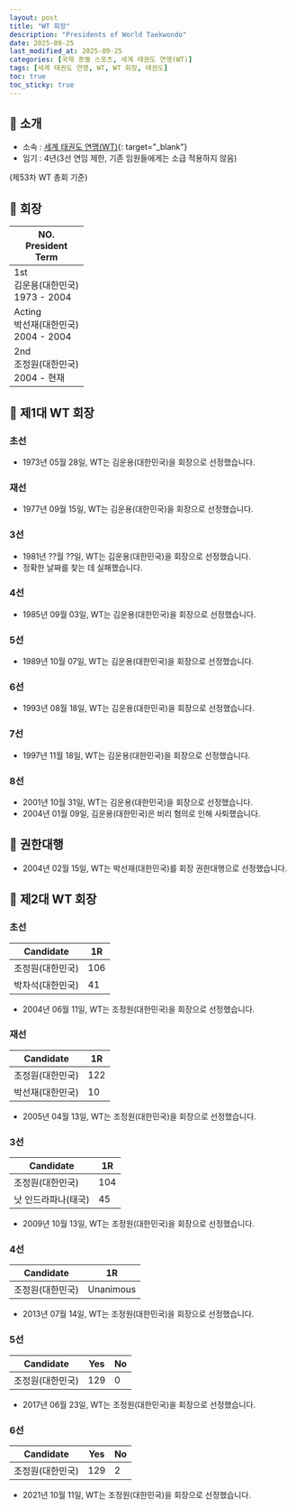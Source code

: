 ```yaml
---
layout: post
title: "WT 회장"
description: "Presidents of World Taekwondo"
date: 2025-09-25
last_modified_at: 2025-09-25
categories: [국제 종별 스포츠, 세계 태권도 연맹(WT)]
tags: [세계 태권도 연맹, WT, WT 회장, 태권도]
toc: true
toc_sticky: true
---
```

## 📜 소개
* 소속 : [세계 태권도 연맹(WT)](https://www.worldtaekwondo.org/index.html){: target="_blank"}
* 임기 : 4년(3선 연임 제한, 기존 임원들에게는 소급 적용하지 않음)

(제53차 WT 총회 기준)

## 📜 회장

<html>
    <head>
        <meta charset="UTF-8">
    </head>
    <body>
        <table>
            <thead>
                <tr class="header-row">
                    <th>
                        <div>NO.</div>
                        <div>President</div>
                        <div>Term</div>
                    </th>
                </tr>
            </thead>
            <tbody>
                <tr>
                    <td class="korea-host-bg">
                        <div><span class="korea-host">1st</span></div>
                        <div><span class="korea-host">김운용(대한민국)</span></div>
                        <div><span class="korea-host">1973 - 2004</span></div>
                    </td>
                </tr>
                <tr>
                    <td class="korea-host-bg">
                        <div><span class="korea-host">Acting</span></div>
                        <div><span class="korea-host">박선재(대한민국)</span></div>
                        <div><span class="korea-host">2004 - 2004</span></div>
                    </td>
                </tr>
                <tr>
                    <td class="korea-host-bg">
                        <div><span class="korea-host">2nd</span></div>
                        <div><span class="korea-host">조정원(대한민국)</span></div>
                        <div><span class="korea-host">2004 - 현재</span></div>
                    </td>
                </tr>
            </tbody>
        </table>
    </body>
</html>

## 📜 제1대 WT 회장
### 초선
* 1973년 05월 28일, WT는 <span class="korea-host">김운용(대한민국)</span>을 회장으로 선정했습니다.

### 재선
* 1977년 09월 15일, WT는 <span class="korea-host">김운용(대한민국)</span>을 회장으로 선정했습니다.

### 3선
* 1981년 ??월 ??일, WT는 <span class="korea-host">김운용(대한민국)</span>을 회장으로 선정했습니다.
* 정확한 날짜를 찾는 데 실패했습니다.

### 4선
* 1985년 09월 03일, WT는 <span class="korea-host">김운용(대한민국)</span>을 회장으로 선정했습니다.

### 5선
* 1989년 10월 07일, WT는 <span class="korea-host">김운용(대한민국)</span>을 회장으로 선정했습니다.

### 6선
* 1993년 08월 18일, WT는 <span class="korea-host">김운용(대한민국)</span>을 회장으로 선정했습니다.

### 7선
* 1997년 11월 18일, WT는 <span class="korea-host">김운용(대한민국)</span>을 회장으로 선정했습니다.

### 8선
* 2001년 10월 31일, WT는 <span class="korea-host">김운용(대한민국)</span>을 회장으로 선정했습니다.
* 2004년 01월 09일, <span class="korea-host">김운용(대한민국)</span>은 비리 혐의로 인해 사퇴했습니다.

## 📜 권한대행
* 2004년 02월 15일, WT는 <span class="korea-host">박선재(대한민국)</span>를 회장 권한대행으로 선정했습니다.

## 📜 제2대 WT 회장
### 초선

<html>
    <head>
        <meta charset="UTF-8">
    </head>
    <body>
        <table>
            <thead>
                <tr class="header-row">
                    <th class="col-Candidate-70">Candidate</th>
                    <th class="col-Round-30">1R</th>
                </tr>
            </thead>
            <tbody>
                <tr class="korea-host-bg">
                    <td><span class="korea-host">조정원(대한민국)</span></td>
                    <td><span class="korea-host2">106</span></td>
                </tr>
                <tr>
                    <td>박차석(대한민국)</td>
                    <td>41</td>
                </tr>
            </tbody>
        </table>
    </body>
</html>

* 2004년 06월 11일, WT는 <span class="korea-host">조정원(대한민국)</span>을 회장으로 선정했습니다.

### 재선

<html>
    <head>
        <meta charset="UTF-8">
    </head>
    <body>
        <table>
            <thead>
                <tr class="header-row">
                    <th class="col-Candidate-70">Candidate</th>
                    <th class="col-Round-30">1R</th>
                </tr>
            </thead>
            <tbody>
                <tr class="korea-host-bg">
                    <td><span class="korea-host">조정원(대한민국)</span></td>
                    <td><span class="korea-host2">122</span></td>
                </tr>
                <tr>
                    <td>박선재(대한민국)</td>
                    <td>10</td>
                </tr>
            </tbody>
        </table>
    </body>
</html>

* 2005년 04월 13일, WT는 <span class="korea-host">조정원(대한민국)</span>을 회장으로 선정했습니다.

### 3선

<html>
    <head>
        <meta charset="UTF-8">
    </head>
    <body>
        <table>
            <thead>
                <tr class="header-row">
                    <th class="col-Candidate-70">Candidate</th>
                    <th class="col-Round-30">1R</th>
                </tr>
            </thead>
            <tbody>
                <tr class="korea-host-bg">
                    <td><span class="korea-host">조정원(대한민국)</span></td>
                    <td><span class="korea-host2">104</span></td>
                </tr>
                <tr>
                    <td>낫 인드라파나(태국)</td>
                    <td>45</td>
                </tr>
            </tbody>
        </table>
    </body>
</html>

* 2009년 10월 13일, WT는 <span class="korea-host">조정원(대한민국)</span>을 회장으로 선정했습니다.

### 4선

<html>
    <head>
        <meta charset="UTF-8">
    </head>
    <body>
        <table>
            <thead>
                <tr class="header-row">
                    <th class="col-Candidate-70">Candidate</th>
                    <th class="col-Round-30">1R</th>
                </tr>
            </thead>
            <tbody>
                <tr class="korea-host-bg">
                    <td><span class="korea-host">조정원(대한민국)</span></td>
                    <td><span class="korea-host2">Unanimous</span></td>
                </tr>
            </tbody>
        </table>
    </body>
</html>

* 2013년 07월 14일, WT는 <span class="korea-host">조정원(대한민국)</span>을 회장으로 선정했습니다.

### 5선

<html>
    <head>
        <meta charset="UTF-8">
    </head>
    <body>
        <table>
            <thead>
                <tr class="header-row">
                    <th class="col-Candidate-70">Candidate</th>
                    <th class="col-Round-15">Yes</th>
                    <th class="col-Round-15">No</th>
                </tr>
            </thead>
            <tbody>
                <tr class="korea-host-bg">
                    <td><span class="korea-host">조정원(대한민국)</span></td>
                    <td><span class="korea-host2">129</span></td>
                    <td><span class="korea-host">0</span></td>
                </tr>
            </tbody>
        </table>
    </body>
</html>

* 2017년 06월 23일, WT는 <span class="korea-host">조정원(대한민국)</span>을 회장으로 선정했습니다.

### 6선

<html>
    <head>
        <meta charset="UTF-8">
    </head>
    <body>
        <table>
            <thead>
                <tr class="header-row">
                    <th class="col-Candidate-70">Candidate</th>
                    <th class="col-Round-15">Yes</th>
                    <th class="col-Round-15">No</th>
                </tr>
            </thead>
            <tbody>
                <tr class="korea-host-bg">
                    <td><span class="korea-host">조정원(대한민국)</span></td>
                    <td><span class="korea-host2">129</span></td>
                    <td><span class="korea-host">2</span></td>
                </tr>
            </tbody>
        </table>
    </body>
</html>

* 2021년 10월 11일, WT는 <span class="korea-host">조정원(대한민국)</span>을 회장으로 선정했습니다.
